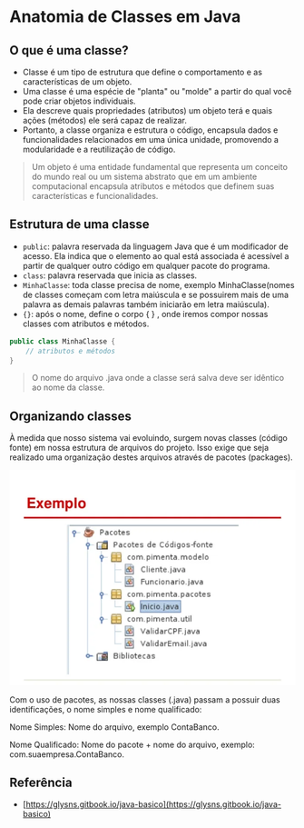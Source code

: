 # Anatomia de Classes em Java

## O que é uma classe?
* Classe é um tipo de estrutura que define o comportamento e as características de um objeto.
* Uma classe é uma espécie de "planta" ou "molde" a partir do qual você pode criar objetos individuais. 
* Ela descreve quais propriedades (atributos) um objeto terá e quais ações (métodos) ele será capaz de realizar.
* Portanto, a classe organiza e estrutura o código, encapsula dados e funcionalidades relacionados em uma única unidade, promovendo a modularidade e a reutilização de código.

> Um objeto é uma entidade fundamental que representa um conceito do mundo real ou um sistema abstrato que em um ambiente computacional encapsula atributos e métodos que definem suas características e funcionalidades.

## Estrutura de uma classe

- `public`: palavra reservada da linguagem Java que é um modificador de acesso. Ela indica que o elemento ao qual está associada é acessível a partir de qualquer outro código em qualquer pacote do programa.
- `class`: palavra reservada que inicia as classes.
- `MinhaClasse`: toda classe precisa de nome, exemplo MinhaClasse(nomes de classes começam com letra maiúscula e se possuirem mais de uma palavra as demais palavras  também iniciarão em letra maiúscula).
- `{}`: após o nome, define o corpo { } , onde iremos compor nossas classes com atributos e métodos.

```java
public class MinhaClasse {
    // atributos e métodos
}
```

> O nome do arquivo .java onde a classe será salva deve ser idêntico ao nome da classe.

## Organizando classes

À medida que nosso sistema vai evoluindo, surgem novas classes (código fonte) em nossa estrutura de arquivos do projeto. Isso exige que seja realizado uma organização destes arquivos através de pacotes (packages).

![alt text](image-1.png)

Com o uso de pacotes, as nossas classes (.java) passam a possuir duas identificações, o nome simples e nome qualificado:

Nome Simples: Nome do arquivo, exemplo ContaBanco.

Nome Qualificado: Nome do pacote + nome do arquivo, exemplo: com.suaempresa.ContaBanco.

## Referência

- [https://glysns.gitbook.io/java-basico](https://glysns.gitbook.io/java-basico)